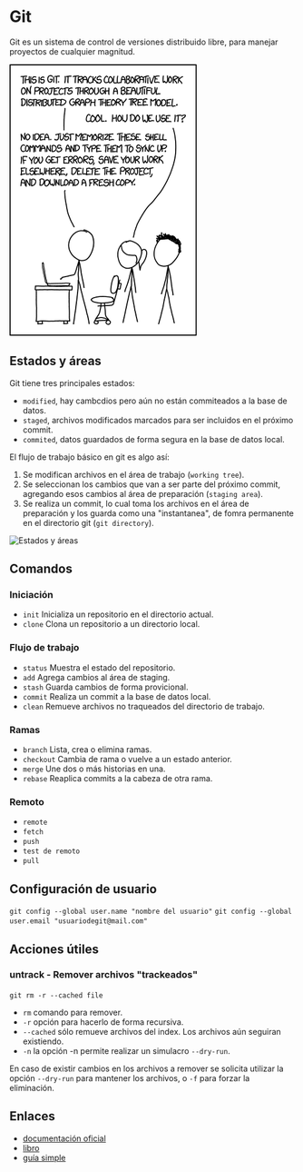 # Git

Git es un sistema de control de versiones distribuido libre, para manejar proyectos de cualquier magnitud.

![git](./img/git_xkcd.png)

## Estados y áreas

Git tiene tres principales estados:

- `modified`, hay cambcdios pero aún no están commiteados a la base de datos.
- `staged`, archivos modificados marcados para ser incluidos en el próximo commit.
- `commited`, datos guardados de forma segura en la base de datos local.

El flujo de trabajo básico en git es algo así:

1. Se modifican archivos en el área de trabajo (`working tree`).
2. Se seleccionan los cambios que van a ser parte del próximo commit, agregando esos cambios al área de preparación (`staging area`).
3. Se realiza un commit, lo cual toma los archivos en el área de preparación y los guarda como una "instantanea", de fomra permanente en el directorio git (`git directory`).

![Estados y áreas](./img/git_areas.png)

## Comandos

### Iniciación

- `init` Inicializa un repositorio en el directorio actual.
- `clone` Clona un repositorio a un directorio local.

### Flujo de trabajo

- `status` Muestra el estado del repositorio.
- `add` Agrega cambios al área de staging.
- `stash` Guarda cambios de forma provicional.
- `commit` Realiza un commit a la base de datos local.
- `clean` Remueve archivos no traqueados del directorio de trabajo.

### Ramas

- `branch` Lista, crea o elimina ramas.
- `checkout` Cambia de rama o vuelve a un estado anterior.
- `merge` Une dos o más historias en una.
- `rebase` Reaplica commits a la cabeza de otra rama.

### Remoto

- `remote`
- `fetch`
- `push`
- `test de remoto`
- `pull`

## Configuración de usuario

`git config --global user.name "nombre del usuario"`
`git config --global user.email "usuariodegit@mail.com"`

## Acciones útiles

### untrack - Remover archivos "trackeados"

`git rm -r --cached file`

- `rm` comando para remover.
- `-r` opción para hacerlo de forma recursiva.
- `--cached` sólo remueve archivos del index. Los archivos aún seguiran existiendo.
- `-n` la opción -n permite realizar un simulacro `--dry-run`.

En caso de existir cambios en los archivos a remover se solicita utilizar la opción `--dry-run`
para mantener los archivos, o `-f` para forzar la eliminación.

## Enlaces

- [documentación oficial](https://git-scm.com/doc)
- [libro](https://git-scm.com/book/en/v2)
- [guía simple](http://rogerdudler.github.io/git-guide/)
